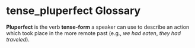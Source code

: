 # tense_pluperfect Glossary

**Pluperfect** is the verb **tense-form** a speaker can use to describe an action which took place in the more remote past (e.g., *we had eaten*, *they had traveled*).

